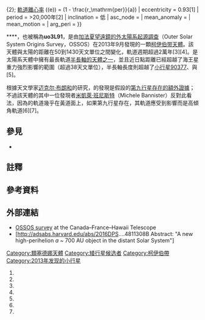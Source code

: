 {2}</math>; [軌道離心率](../Page/軌道離心率.md "wikilink") (\(e\)) =
\(1 - \frac{r_\mathrm{per}}{a}\)</ref> | eccentricity = 0.93\[1\] |
period = \>20,000年\[2\] | inclination = 低 | asc_node = | mean_anomaly
= | mean_motion = | arg_peri = }}

****，也被稱為**uo3L91**，是由[加法夏望遠鏡的外太陽系起源調查](https://zh.wikipedia.org/wiki/加法夏望遠鏡 "wikilink")（Outer
Solar System Origins
Survey，OSSOS）在2013年9月發現的一顆[柯伊伯带天體](../Page/柯伊伯带.md "wikilink")。該天體與太陽的距離在50到1430天文單位之間變化，軌道週期超過2萬年\[3\]\[4\]。是太陽系天體中擁有最長軌道[半長軸的天體之一](../Page/半長軸.md "wikilink")，並且近日點距離已經超越了海王星重力強烈影響的範圍（超過38天文單位），半長軸長度則超越了[小行星90377](../Page/小行星90377.md "wikilink")、與\[5\]。

根據天文學家[迈克尔·布朗和](../Page/米高·E·布朗.md "wikilink")的研究，的發現是假設的[第九行星存在的額外證據](../Page/第九行星.md "wikilink")；不過該天體的其中一位發現者[米凱萊·班尼斯特](https://zh.wikipedia.org/wiki/米凱萊·班尼斯特 "wikilink")（Michele
Bannister）反對此看法，因為的軌道幾乎在黃道面上，如果第九行星存在，其軌道應受到影響而是高傾角軌道\[6\]\[7\]。

## 參見

  -
## 註釋

## 參考資料

## 外部連結

  - [OSSOS survey](http://www.ossos-survey.org/) at the
    Canada–France–Hawaii Telescope
  - \[<http://adsabs.harvard.edu/abs/2016DPS>....4811308B Abstract: "A
    new high-perihelion *a* \~ 700 AU object in the distant Solar
    System"\]

[Category:類塞德娜天體](https://zh.wikipedia.org/wiki/Category:類塞德娜天體 "wikilink")
[Category:矮行星候选者](https://zh.wikipedia.org/wiki/Category:矮行星候选者 "wikilink")
[Category:柯伊伯帶](https://zh.wikipedia.org/wiki/Category:柯伊伯帶 "wikilink")
[Category:2013年发现的小行星](https://zh.wikipedia.org/wiki/Category:2013年发现的小行星 "wikilink")

1.
2.
3.

4.

5.

6.
7.